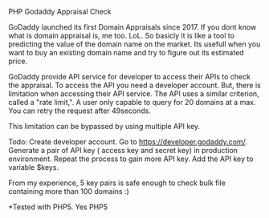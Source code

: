 PHP Godaddy Appraisal Check


GoDaddy launched its first Domain Appraisals since 2017. If you dont know what is domain appraisal is, me too. LoL. So basicly it is like a tool to predicting the value of the domain name on the market. Its usefull when you want to buy an existing domain name and try to figure out its estimated price. 

GoDaddy provide API service for developer to access their APIs to check the appraisal. To access the API you need a developer account. 
But, there is limitation when accessing their API service. The  API uses a similar criterion, called a "rate limit,". A user only capable to query for 20 domains at a max. You can retry the request after 49seconds.


This limitation can be bypassed by using multiple API key.

Todo: Create developer account. Go to https://developer.godaddy.com/. Generate a pair of API key ( access key and secret key) in production environment.  Repeat the process to gain more API key. Add the API key to variable $keys.

From my experience, 5 key pairs is safe enough to check bulk file containing more than 100 domains :)


*Tested with PHP5. Yes PHP5
